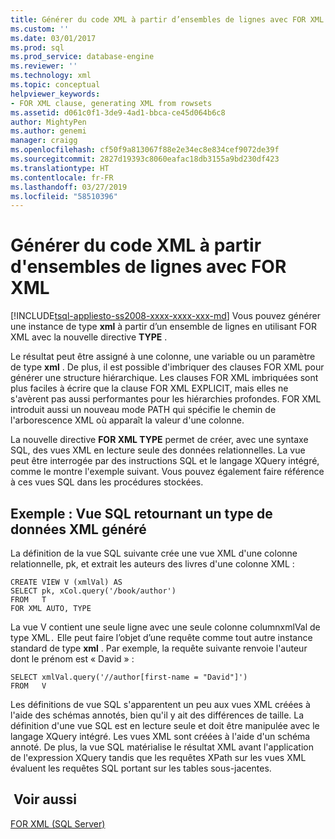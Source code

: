 ```yaml
---
title: Générer du code XML à partir d’ensembles de lignes avec FOR XML | Microsoft Docs
ms.custom: ''
ms.date: 03/01/2017
ms.prod: sql
ms.prod_service: database-engine
ms.reviewer: ''
ms.technology: xml
ms.topic: conceptual
helpviewer_keywords:
- FOR XML clause, generating XML from rowsets
ms.assetid: d061c0f1-3de9-4ad1-bbca-ce45d064b6c8
author: MightyPen
ms.author: genemi
manager: craigg
ms.openlocfilehash: cf50f9a813067f88e2e34ec8e834cef9072de39f
ms.sourcegitcommit: 2827d19393c8060eafac18db3155a9bd230df423
ms.translationtype: HT
ms.contentlocale: fr-FR
ms.lasthandoff: 03/27/2019
ms.locfileid: "58510396"
---
```

# <a name="generate-xml-from-rowsets-with-for-xml"></a>Générer du code XML à partir d'ensembles de lignes avec FOR XML
[!INCLUDE[tsql-appliesto-ss2008-xxxx-xxxx-xxx-md](../../includes/tsql-appliesto-ss2008-xxxx-xxxx-xxx-md.md)]
  Vous pouvez générer une instance de type **xml** à partir d’un ensemble de lignes en utilisant FOR XML avec la nouvelle directive **TYPE** .  
  
 Le résultat peut être assigné à une colonne, une variable ou un paramètre de type **xml** . De plus, il est possible d'imbriquer des clauses FOR XML pour générer une structure hiérarchique. Les clauses FOR XML imbriquées sont plus faciles à écrire que la clause FOR XML EXPLICIT, mais elles ne s'avèrent pas aussi performantes pour les hiérarchies profondes. FOR XML introduit aussi un nouveau mode PATH qui spécifie le chemin de l'arborescence XML où apparaît la valeur d'une colonne.  
  
 La nouvelle directive **FOR XML TYPE** permet de créer, avec une syntaxe SQL, des vues XML en lecture seule des données relationnelles. La vue peut être interrogée par des instructions SQL et le langage XQuery intégré, comme le montre l'exemple suivant. Vous pouvez également faire référence à ces vues SQL dans les procédures stockées.  
  
## <a name="example-sql-view-returning-generated-xml-data-type"></a>Exemple : Vue SQL retournant un type de données XML généré  
 La définition de la vue SQL suivante crée une vue XML d'une colonne relationnelle, pk, et extrait les auteurs des livres d'une colonne XML :  
  
```  
CREATE VIEW V (xmlVal) AS  
SELECT pk, xCol.query('/book/author')  
FROM   T  
FOR XML AUTO, TYPE  
```  
  
 La vue V contient une seule ligne avec une seule colonne columnxmlVal de type XML`.` Elle peut faire l’objet d’une requête comme tout autre instance standard de type **xml** . Par exemple, la requête suivante renvoie l'auteur dont le prénom est « David » :  
  
```  
SELECT xmlVal.query('//author[first-name = "David"]')  
FROM   V  
```  
  
 Les définitions de vue SQL s'apparentent un peu aux vues XML créées à l'aide des schémas annotés, bien qu'il y ait des différences de taille. La définition d'une vue SQL est en lecture seule et doit être manipulée avec le langage XQuery intégré. Les vues XML sont créées à l'aide d'un schéma annoté. De plus, la vue SQL matérialise le résultat XML avant l'application de l'expression XQuery tandis que les requêtes XPath sur les vues XML évaluent les requêtes SQL portant sur les tables sous-jacentes.  
  
## <a name="see-also"></a> Voir aussi  
 [FOR XML &#40;SQL Server&#41;](../../relational-databases/xml/for-xml-sql-server.md)  
  
  
